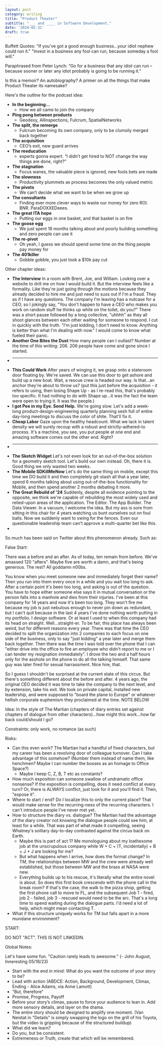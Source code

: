 ```yaml
---
layout: post
category: writing
title: "Product Theater"
subtitle: "___ and ____ in Software Development."
date: '2024-01-31'
draft: true
---
```


Buffett Quotes:
"If you've got a good enough business...your idiot nephew could run it."
"Invest in a business any fool can run, because someday a fool will."

Paraphrased from Peter Lynch:
“Go for a business that any idiot can run – because sooner or later any idiot probably is going to be running it.”



Is this a memoir? An autobiography? A primer on all the things that make Product Theater its namesake?

Here's the outline for the podcast idea:

- **In the beginning…**
    - How we all came to join the company
- **Ping pong between products**
    - Geodexy, Allinspections, Fulcrum, SpatialNetworks
- **The split, the remerge**
    - Fulcrum becoming its own company, only to be clumsily merged back together
- **The acquisition**
    - CEO’s exit, new guard arrives
- **The reeducation**
    - experts gonna expert. “I didn’t get hired to NOT change the way things are done, right?”
- **The stagnation**
    - Focus wanes, the valuable piece is ignored, new fools bets are made
- **The slowness**
    - Productivity plummets as process becomes the only valued metric
- **The pivots**
    - We can’t decide what we want to be when we grow up
- **The consultants**
    - Finding ever more clever ways to waste our money for zero ROI. BNR. ParaDOXXEDeees.
- **The great ITA hope**
    - Putting our eggs in one basket, and that basket is on fire
- **The goose egg**
    - We just spent 18 months talking about and poorly building something and zero people can use it
- **The re-pivot**
    - Oh yeah, I guess we should spend some time on the thing people pay money for
- **The 401killer**
    - Gobble gobble, you just took a $10k pay cut

Other chapter ideas:
- **The Interview**
  In a room with Brent, Joe, and William. Looking over a website to drill me on how I would build it. But the interview feels like a formality. Like they're just going through the motions because they already decided to hire me and just need to suss out if I'm a fraud. They as if I have any questions. The company I'm leaving has a nutcase for a CEO, so I jokingly say, "You don't happen to have a CEO who makes you work on random stuff he thinks up while on the toilet, do you?" There was a short pause followed by a long collective, "uhhhh" as they all shoot glances between each other waiting for someone to respond. I cut in quickly with the truth. "I'm just kidding, I don't need to know. Anything is better than what I'm dealing with now." I would come to know what fueled their panic.
- **Another One Bites the Dust**
  How many people can I outlast? Number at the time of this writing: 206. 206 people have come and gone since I started.
- ****  
- **This Could Work**
  After years of winging it, we grasp onto a stateroom door floating by. We're saved. We can use this door to get ashore and build up a new boat. Wait, a rescue crew is headed our way. Is that...an anchor they're about to throw us? (put this just before the acquisition - it refers to using, then losing Shape Up - as I re-read this, that's probably too specific. It had nothing to do with Shape up...it was the fact the team were open to trying it. It was the people.)
- **I got Pee in my Eye. Send Help.**
  We're going slow. Let's add a week-long product-design-engineering quarterly planning sesh full of entire day-long meetings to discuss the color of shite. That'll fix it.
- **Cheap Labor**
  Gaze upon the healthy headcount. What we lack in talent density we will surely recoup with a robust and strictly-adhered-to process. It's a machine, you see, you put people at one end and amazing software comes out the other end. Right?
- ****
- **The Sketch Widget**
  Let's not even look for an out-of-the-box solution for a geometry sketch tool. Let's build our own instead. Oh, there it is. Good thing we only wasted two weeks.
- **The Mobile SDKillMeNow**
  Let's do the same thing on mobile, except this time we DO build it and then completely git-stash all that a year later, spend 6 months talking about using out-of-the-box functionality for Mobile, and then spend another 2 months debating it more.
- **The Great Rebuild of '24**
  Suddenly, despite all evidence pointing to the opposite, we think we're capable of rebuilding the most widely used and relied-upon areas of the application. The Editor. The App Builder. The Data Viewer. In a vacuum, I welcome the idea. But my ass is sore from sitting in this chair for 4 years watching us bunt ourselves out on foul balls. Now we suddenly want to swing for the fences. Even our questionable leadership team can't approve a multi-quarter bet like this.
- 

So much has been said on Twitter about this phenomenon already. Such as:

<!-- Note for next time: Tweets go here. Find as many as you can, then start writing. You can always find more later. -->
<!-- Start with a few chapter outline versions? See what they would look like as Memoir vs. Primer - how would they differ? -->


False Start:

There was a before and an after. As of today, ten remain from before. We've amassed 120 "afters". Maybe five are worth a damn, and that's being generous. The rest? All goddamn n00bs.

You know when you meet someone new and immediately forget their name? Then you run into them every once in a while and you wait too long to ask. After a certain point it's been too long, and asking is out of the question. You have to hope either someone else says it in mutual conversation or the person falls into a manhole and dies from their injuries. I've been at this company for 14 years and now it's been too long. They won't fire me because my job is just nebulous enough to never pin down as redundant, but I can't quit because in the last 4 years I've done nothing worth putting in my portfolio. I design software. Or at least I used to when this company had its head on straight. Well...straight-er. To be fair, this place has always been weird, but for different reasons every year. There was that time the CEO decided to split the organization into 2 companies to each focus on one side of the business, only to say "just kidding" a year later and merge them back together. Then there was the time I was told over the phone that I can "either drive into the office to fire an employee who didn't report to me or I can tender my resignation immediately". I drove the two and a half hours only for the asshole on the phone to do all the talking himself. That same guy was later fired for sexual harrassment. Nice hire, that.

So I guess I shouldn't be surprised at the current state of this circus. But there's something different about the before and after. 4 years ago, the original CEO decided it was time to take the company to the next level, and by extension, take his exit. We took on private capital, installed new leadership, and were supposed to "board the plane to Europe" or whatever hellish corporate euphemism they proclaimed at the time. NOTE BELOW

<!-- Note for next time: I'm not skeptical by nature, but at the allhands where this move was announced, my caution heavily outweighed my optimism. (talk next about what was supposed to happen: injection of HP into the existing machine. Then, how those dreams instantly, yet somehow very slowly evaporated) -->


Idea: In the style of The Martian (chapters of diary entries set against chapters of dialogue from other characters)...how might this work...how far back could/should I go?

Constraints: only work, no romance (as such)

Risks: 
  - Can this even work? The Martian had a handful of fixed characters, but my career has been a revolving door of colleague turnover. Can I take advantage of this somehow? (Number them instead of name them, like henchmen? Maybe I can number the bosses as an homage to Office Space?)
    - Maybe I keep C, Z, B, T etc as constants?
  - How much exposition can someone swallow of undramatic office nonsense? If the exposition is compelling, does it need conflict at every turn? Or, there is ALWAYS conflict, just look for it and you'll find it. Then, "expose it".
  - Where to start / end? Do I localize this to only the current place? That would make sense for the recurring-ness of the recurring characters. I can't introduce people I've never met yet.
  - How to structure the diary vs. dialogue? The Martian had the advantage of the diary creator not knowing the dialogue people could see him, at least for a while. That was part of what made it compelling, seeing Whatney's solitary day-to-day contrasted against the circus back on Earth.
    - Maybe this is part of act 1? Me monologuing about my loathesome job at the unscrupulous company while W + C + (T, incidentally) + B + J + J are looking for me?
    - But what happens when I arrive, how does the format change? In TM, the relationships between MW and the crew were already well established, but those between MW and the brass at NASA were new.
    - Everything builds up to his rescue, it's literally what the entire novel is about. So does this first book crescendo with the phone call in the break room? If that's the case, the walk to the pizza shop, getting the first phone call to move to FL, and the subsequent Job 1 - fired, job 2 - failed, job 3 - rescued would need to be the arc. That's a long time to spend waiting during the dialogue parts. I'd need a lot of help, which might mean contacting T.
  - What if this structure uniquely works for TM but falls apart in a more mundane environment?

START:




DO NOT "ACT". THIS IS NOT LINKEDIN.

Global Notes:

Let's have some fun. "Caution rarely leads to awesome." (- John August, Inneresting 05/18/23)

- Start with the end in mind: What do you want the outcome of your story to be?
- Lead with action (ABDCE: Action, Background, Development, Climax, Ending - Alice Adams, via Anne Lamott)
- “But, therefore”
- Promise, Progress, Payoff
- Before your story’s climax, pause to force your audience to lean in. Add more sensory details, and layer on the drama.
- The entire story should be designed to amplify one moment. (Van Neistat in "Details" is simply swapping the logo on the grill of his Toyota, but the video is gripping because of the structured buildup)
- What did we learn?
- Do you, but be consistent.
- Extremeness or Truth, create that which will be remembered.